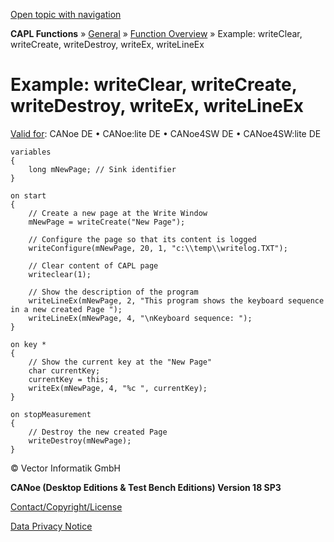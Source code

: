 [Open topic with navigation](../../../../../CANoeDEFamily.htm#Topics/CAPLFunctions/Other/Functions/CAPLfunctionsExampleWrite.md)

**CAPL Functions** » [General](../CAPLGeneralStartPage.md) » [Function Overview](../CAPLfunctionsGeneralOverview.md) » Example: writeClear, writeCreate, writeDestroy, writeEx, writeLineEx

# Example: writeClear, writeCreate, writeDestroy, writeEx, writeLineEx

[Valid for](../../../Shared/FeatureAvailability.md): CANoe DE • CANoe:lite DE • CANoe4SW DE • CANoe4SW:lite DE

```
variables
{
    long mNewPage; // Sink identifier
}

on start
{
    // Create a new page at the Write Window
    mNewPage = writeCreate("New Page");

    // Configure the page so that its content is logged
    writeConfigure(mNewPage, 20, 1, "c:\\temp\\writelog.TXT");

    // Clear content of CAPL page
    writeclear(1);

    // Show the description of the program
    writeLineEx(mNewPage, 2, "This program shows the keyboard sequence in a new created Page ");
    writeLineEx(mNewPage, 4, "\nKeyboard sequence: ");
}

on key *
{
    // Show the current key at the "New Page"
    char currentKey;
    currentKey = this;
    writeEx(mNewPage, 4, "%c ", currentKey);
}

on stopMeasurement
{
    // Destroy the new created Page
    writeDestroy(mNewPage);
}
```

© Vector Informatik GmbH

**CANoe (Desktop Editions & Test Bench Editions) Version 18 SP3**

[Contact/Copyright/License](../../../Shared/ContactCopyrightLicense.md)

[Data Privacy Notice](https://www.vector.com/int/en/company/get-info/privacy-policy/)